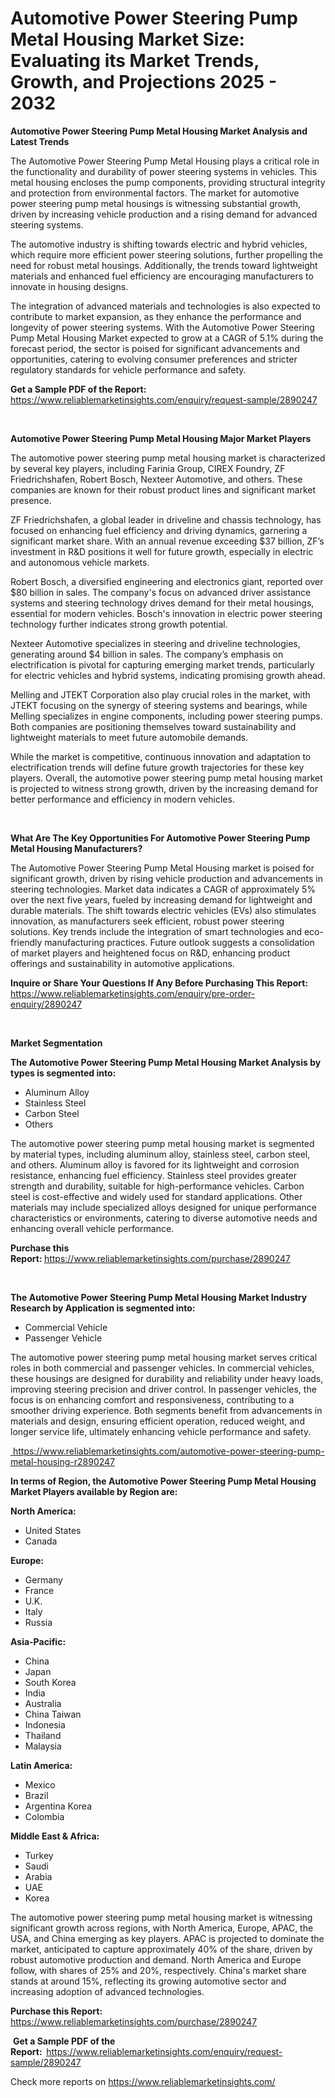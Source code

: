 <p><h1>Automotive Power Steering Pump Metal Housing Market Size: Evaluating its Market Trends, Growth, and Projections 2025 - 2032</h1></p><p><strong>Automotive Power Steering Pump Metal Housing Market Analysis and Latest Trends</strong></p>
<p><p>The Automotive Power Steering Pump Metal Housing plays a critical role in the functionality and durability of power steering systems in vehicles. This metal housing encloses the pump components, providing structural integrity and protection from environmental factors. The market for automotive power steering pump metal housings is witnessing substantial growth, driven by increasing vehicle production and a rising demand for advanced steering systems. </p><p>The automotive industry is shifting towards electric and hybrid vehicles, which require more efficient power steering solutions, further propelling the need for robust metal housings. Additionally, the trends toward lightweight materials and enhanced fuel efficiency are encouraging manufacturers to innovate in housing designs. </p><p>The integration of advanced materials and technologies is also expected to contribute to market expansion, as they enhance the performance and longevity of power steering systems. With the Automotive Power Steering Pump Metal Housing Market expected to grow at a CAGR of 5.1% during the forecast period, the sector is poised for significant advancements and opportunities, catering to evolving consumer preferences and stricter regulatory standards for vehicle performance and safety.</p></p>
<p><strong>Get a Sample PDF of the Report:&nbsp;</strong> <a href="https://www.reliablemarketinsights.com/enquiry/request-sample/2890247?utm_campaign=2109&utm_medium=2&utm_source=Github&utm_content=ia&utm_term=14032025&utm_id=automotive-power-steering-pump-metal-housing">https://www.reliablemarketinsights.com/enquiry/request-sample/2890247</a></p>
<p>&nbsp;</p>
<p><strong>Automotive Power Steering Pump Metal Housing Major Market Players</strong></p>
<p><p>The automotive power steering pump metal housing market is characterized by several key players, including Farinia Group, CIREX Foundry, ZF Friedrichshafen, Robert Bosch, Nexteer Automotive, and others. These companies are known for their robust product lines and significant market presence.</p><p>ZF Friedrichshafen, a global leader in driveline and chassis technology, has focused on enhancing fuel efficiency and driving dynamics, garnering a significant market share. With an annual revenue exceeding $37 billion, ZF’s investment in R&D positions it well for future growth, especially in electric and autonomous vehicle markets.</p><p>Robert Bosch, a diversified engineering and electronics giant, reported over $80 billion in sales. The company's focus on advanced driver assistance systems and steering technology drives demand for their metal housings, essential for modern vehicles. Bosch's innovation in electric power steering technology further indicates strong growth potential.</p><p>Nexteer Automotive specializes in steering and driveline technologies, generating around $4 billion in sales. The company’s emphasis on electrification is pivotal for capturing emerging market trends, particularly for electric vehicles and hybrid systems, indicating promising growth ahead.</p><p>Melling and JTEKT Corporation also play crucial roles in the market, with JTEKT focusing on the synergy of steering systems and bearings, while Melling specializes in engine components, including power steering pumps. Both companies are positioning themselves toward sustainability and lightweight materials to meet future automobile demands.</p><p>While the market is competitive, continuous innovation and adaptation to electrification trends will define future growth trajectories for these key players. Overall, the automotive power steering pump metal housing market is projected to witness strong growth, driven by the increasing demand for better performance and efficiency in modern vehicles.</p></p>
<p>&nbsp;</p>
<p><strong>What Are The Key Opportunities For Automotive Power Steering Pump Metal Housing Manufacturers?</strong></p>
<p><p>The Automotive Power Steering Pump Metal Housing market is poised for significant growth, driven by rising vehicle production and advancements in steering technologies. Market data indicates a CAGR of approximately 5% over the next five years, fueled by increasing demand for lightweight and durable materials. The shift towards electric vehicles (EVs) also stimulates innovation, as manufacturers seek efficient, robust power steering solutions. Key trends include the integration of smart technologies and eco-friendly manufacturing practices. Future outlook suggests a consolidation of market players and heightened focus on R&D, enhancing product offerings and sustainability in automotive applications.</p></p>
<p><strong>Inquire or Share Your Questions If Any Before Purchasing This Report:</strong> <a href="https://www.reliablemarketinsights.com/enquiry/pre-order-enquiry/2890247?utm_campaign=2109&utm_medium=2&utm_source=Github&utm_content=ia&utm_term=14032025&utm_id=automotive-power-steering-pump-metal-housing">https://www.reliablemarketinsights.com/enquiry/pre-order-enquiry/2890247</a></p>
<p>&nbsp;</p>
<p><strong>Market Segmentation</strong></p>
<p><strong>The Automotive Power Steering Pump Metal Housing Market Analysis by types is segmented into:</strong></p>
<p><ul><li>Aluminum Alloy</li><li>Stainless Steel</li><li>Carbon Steel</li><li>Others</li></ul></p>
<p><p>The automotive power steering pump metal housing market is segmented by material types, including aluminum alloy, stainless steel, carbon steel, and others. Aluminum alloy is favored for its lightweight and corrosion resistance, enhancing fuel efficiency. Stainless steel provides greater strength and durability, suitable for high-performance vehicles. Carbon steel is cost-effective and widely used for standard applications. Other materials may include specialized alloys designed for unique performance characteristics or environments, catering to diverse automotive needs and enhancing overall vehicle performance.</p></p>
<p><strong>Purchase this Report:&nbsp;</strong><a href="https://www.reliablemarketinsights.com/purchase/2890247?utm_campaign=2109&utm_medium=2&utm_source=Github&utm_content=ia&utm_term=14032025&utm_id=automotive-power-steering-pump-metal-housing">https://www.reliablemarketinsights.com/purchase/2890247</a></p>
<p>&nbsp;</p>
<p><strong>The Automotive Power Steering Pump Metal Housing Market Industry Research by Application is segmented into:</strong></p>
<p><ul><li>Commercial Vehicle</li><li>Passenger Vehicle</li></ul></p>
<p><p>The automotive power steering pump metal housing market serves critical roles in both commercial and passenger vehicles. In commercial vehicles, these housings are designed for durability and reliability under heavy loads, improving steering precision and driver control. In passenger vehicles, the focus is on enhancing comfort and responsiveness, contributing to a smoother driving experience. Both segments benefit from advancements in materials and design, ensuring efficient operation, reduced weight, and longer service life, ultimately enhancing vehicle performance and safety.</p></p>
<p><a href="https://www.reliablemarketinsights.com/automotive-power-steering-pump-metal-housing-r2890247?utm_campaign=2109&utm_medium=2&utm_source=Github&utm_content=ia&utm_term=14032025&utm_id=automotive-power-steering-pump-metal-housing">&nbsp;https://www.reliablemarketinsights.com/automotive-power-steering-pump-metal-housing-r2890247</a></p>
<p><strong>In terms of Region, the Automotive Power Steering Pump Metal Housing Market Players available by Region are:</strong></p>
<p>
    <p> <strong> North America: </strong>
        <ul>
            <li>United States</li>
            <li>Canada</li>
        </ul>
        </p> 
    <p> <strong> Europe: </strong>
        <ul>
            <li>Germany</li>
            <li>France</li>
            <li>U.K.</li>
            <li>Italy</li>
            <li>Russia</li>
        </ul>
        </p> 
    <p> <strong> Asia-Pacific: </strong>
        <ul>
            <li>China</li>
            <li>Japan</li>
            <li>South Korea</li>
            <li>India</li>
            <li>Australia</li>
            <li>China Taiwan</li>
            <li>Indonesia</li>
            <li>Thailand</li>
            <li>Malaysia</li>
        </ul>
        </p> 
    <p> <strong> Latin America: </strong>
        <ul>
            <li>Mexico</li>
            <li>Brazil</li>
            <li>Argentina Korea</li>
            <li>Colombia</li>
        </ul>
        </p> 
    <p> <strong> Middle East & Africa: </strong>
        <ul>
            <li>Turkey</li>
            <li>Saudi</li>
            <li>Arabia</li>
            <li>UAE</li>
            <li>Korea</li>
        </ul>
    </p>
    </p>
<p><p>The automotive power steering pump metal housing market is witnessing significant growth across regions, with North America, Europe, APAC, the USA, and China emerging as key players. APAC is projected to dominate the market, anticipated to capture approximately 40% of the share, driven by robust automotive production and demand. North America and Europe follow, with shares of 25% and 20%, respectively. China's market share stands at around 15%, reflecting its growing automotive sector and increasing adoption of advanced technologies.</p></p>
<p><strong>Purchase this Report: </strong><a href="https://www.reliablemarketinsights.com/purchase/2890247?utm_campaign=2109&utm_medium=2&utm_source=Github&utm_content=ia&utm_term=14032025&utm_id=automotive-power-steering-pump-metal-housing">https://www.reliablemarketinsights.com/purchase/2890247</a></p>
<p>&nbsp;<strong>Get a Sample PDF of the Report:&nbsp;&nbsp;</strong><a href="https://www.reliablemarketinsights.com/enquiry/request-sample/2890247?utm_campaign=2109&utm_medium=2&utm_source=Github&utm_content=ia&utm_term=14032025&utm_id=automotive-power-steering-pump-metal-housing">https://www.reliablemarketinsights.com/enquiry/request-sample/2890247</a></p>
<p><strong></strong></p>
<p>Check more reports on <a href="https://www.reliablemarketinsights.com/?utm_campaign=2109&utm_medium=2&utm_source=Github&utm_content=ia&utm_term=14032025&utm_id=automotive-power-steering-pump-metal-housing">https://www.reliablemarketinsights.com/</a></p>